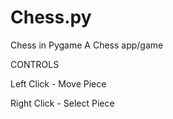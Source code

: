 # Chess.py
Chess in Pygame
A Chess app/game 

CONTROLS

Left Click  -  Move Piece





Right Click  -  Select Piece
